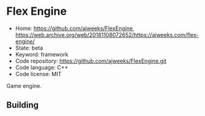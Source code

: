 # Flex Engine

- Home: https://github.com/ajweeks/FlexEngine, https://web.archive.org/web/20181108072652/https://ajweeks.com/flex-engine/
- State: beta
- Keyword: framework
- Code repository: https://github.com/ajweeks/FlexEngine.git
- Code language: C++
- Code license: MIT

Game engine.

## Building
